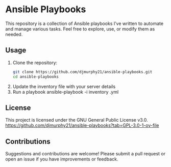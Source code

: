 # Ansible Playbooks

This repository is a collection of Ansible playbooks I’ve written to automate and manage various tasks. Feel free to explore, use, or modify them as needed.

## Usage

1. Clone the repository:
   ```bash
   git clone https://github.com/djmurphy21/ansible-playbooks.git
   cd ansible-playbooks
2. Update the inventory file with your server details
3. Run a playbook
    ansible-playbook -i inventory <playbook-name>.yml

## License
This project is licensed under the GNU General Public License v3.0.
https://github.com/djmurphy21/ansible-playbooks?tab=GPL-3.0-1-ov-file

## Contributions
Suggestions and contributions are welcome! Please submit a pull request or open an issue if you have improvements or feedback.
